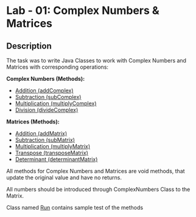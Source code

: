 # Lab - 01: Complex Numbers & Matrices

## Description
The task was to write Java Classes to work with Complex Numbers and Matrices with corresponding operations:

**Complex Numbers (Methods):**
- [Addition (addComplex)](https://github.com/atayev2012/java_course_2024/blob/main/src/lab_01/ComplexNumber.java#L21)
- [Subtraction (subComplex)](https://github.com/atayev2012/java_course_2024/blob/main/src/lab_01/ComplexNumber.java#L26)
- [Multiplication (multiplyComplex)](https://github.com/atayev2012/java_course_2024/blob/main/src/lab_01/ComplexNumber.java#L33)
- [Division (divideComplex)](https://github.com/atayev2012/java_course_2024/blob/main/src/lab_01/ComplexNumber.java#L40)

**Matrices (Methods):**
- [Addition (addMatrix)](https://github.com/atayev2012/java_course_2024/blob/main/src/lab_01/Matrix.java#L29)
- [Subtraction (subMatrix)](https://github.com/atayev2012/java_course_2024/blob/main/src/lab_01/Matrix.java#L44)
- [Multiplication (multiplyMatrix)](https://github.com/atayev2012/java_course_2024/blob/main/src/lab_01/Matrix.java#L59)
- [Transpose (transposeMatrix)](https://github.com/atayev2012/java_course_2024/blob/main/src/lab_01/Matrix.java#L81)
- [Determinant (determinantMatrix)](https://github.com/atayev2012/java_course_2024/blob/main/src/lab_01/Matrix.java#L141)

All methods for Complex Numbers and Matrices are void methods, that update the original value and have no returns.

All numbers should be introduced through ComplexNumbers Class to the Matrix.

Class named [Run](https://github.com/atayev2012/java_course_2024/blob/main/src/lab_01/Run.java) contains sample test of the methods